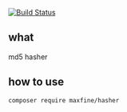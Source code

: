 [![Build Status](https://www.travis-ci.org/maxfine/hasher.svg?branch=master)](https://www.travis-ci.org/maxfine/hasher)
## what
md5 hasher

## how to use
```
composer require maxfine/hasher
```
